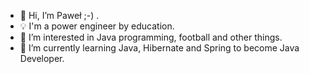 - 👋 Hi, I’m Paweł ;-) .
- :bulb: I'm a power engineer by education.
- 👀 I’m interested in Java programming, football and other things.
- 🌱 I’m currently learning Java, Hibernate and Spring to become Java Developer.
<!---- 📫 How to reach me:.

<!---
pawel778899/pawel778899 is a ✨ special ✨ repository because its `README.md` (this file) appears on your GitHub profile.
You can click the Preview link to take a look at your changes.
--->
